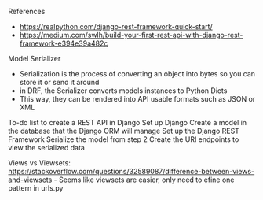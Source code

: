 References
- https://realpython.com/django-rest-framework-quick-start/
- https://medium.com/swlh/build-your-first-rest-api-with-django-rest-framework-e394e39a482c

Model Serializer
- Serialization is the process of converting an object into bytes so you can
	store it or send it around
- in DRF, the Serializer converts models instances to Python Dicts
-	This way, they can be rendered into API usable formats such as JSON or XML


To-do list to create a REST API in Django
    Set up Django
    Create a model in the database that the Django ORM will manage
    Set up the Django REST Framework
    Serialize the model from step 2
    Create the URI endpoints to view the serialized data


Views vs Viewsets: https://stackoverflow.com/questions/32589087/difference-between-views-and-viewsets
	- Seems like viewsets are easier, only need to efine one pattern in urls.py 
